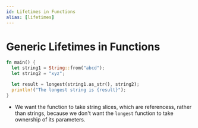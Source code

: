 ```yaml
---
id: Lifetimes in Functions
alias: [lifetimes]
---
```


# Generic Lifetimes in Functions

```rust
fn main() {
  let string1 = String::from("abcd");
  let string2 = "xyz";

  let result = longest(string1.as_str(), string2);
  println!("The longest string is {result}");
}
```

- We want the function to take string slices, which are referencess, rather than strings, because we don't want the `longest` function to take ownership of its parameters.
